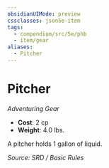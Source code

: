 ```yaml
---
obsidianUIMode: preview
cssclasses: json5e-item
tags:
  - compendium/src/5e/phb
  - item/gear
aliases:
  - Pitcher
---
```

# Pitcher
*Adventuring Gear*  

- **Cost**: 2 cp
- **Weight**: 4.0 lbs.

A pitcher holds 1 gallon of liquid.

*Source: SRD / Basic Rules*